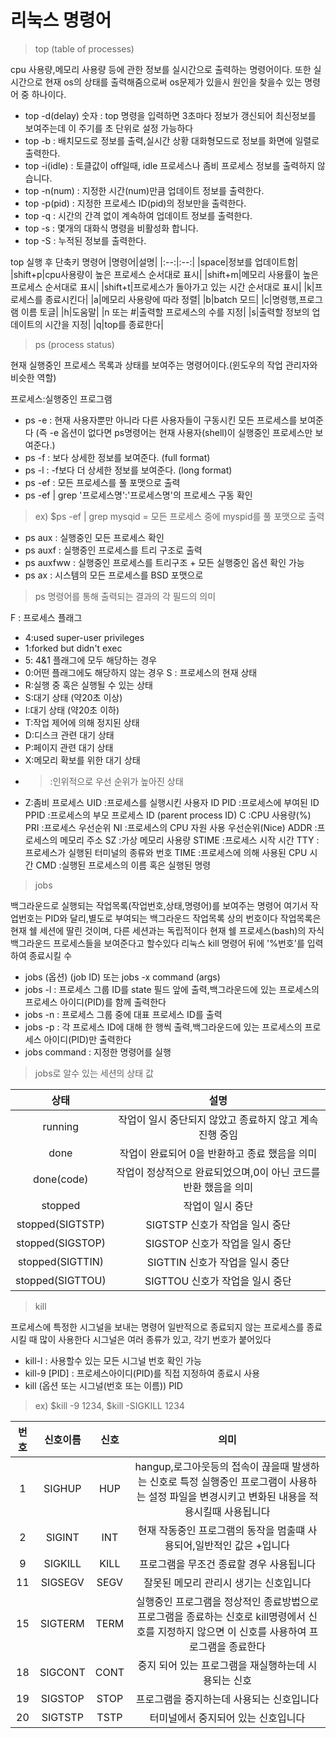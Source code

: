 # 리눅스 명령어
> top (table of processes)

cpu 사용량,메모리 사용량 등에 관한 정보를 실시간으로 출력하는 명령어이다.
또한 실시간으로 현재 os의 상태를 출력해줌으로써 os문제가 있을시 원인을 찾을수 있는 명령어 중 하나이다.

* top -d(delay) 숫자 : top 명령을 입력하면 3초마다 정보가 갱신되어 최신정보를 보여주는데 이 주기를 초 단위로 설정 가능하다
* top -b : 배치모드로 정보를 출력,실시간 상황 대화형모드로 정보를 화면에 일렬로 출력한다.
* top -i(idle) : 토클값이 off일때, idle 프로세스나 좀비 프로세스 정보를 출력하지 않습니다.
* top -n(num) : 지정한 시간(num)만큼 업데이트 정보를 출력한다.
* top -p(pid) : 지정한 프로세스 ID(pid)의 정보만을 출력한다.
* top -q : 시간의 간격 없이 계속하여 업데이트 정보를 출력한다.
* top -s : 몇개의 대화식 명령을 비활성화 합니다.
* top -S : 누적된 정보를 출력한다.

top 실행 후 단축키 명령어
|명령어|설명|
|:--:|:--:|
|space|정보를 업데이트함|
|shift+p|cpu사용량이 높은 프로세스 순서대로 표시|
|shift+m|메모리 사용률이 높은 프로세스 순서대로 표시|
|shift+t|프로세스가 돌아가고 있는 시간 순서대로 표시|
|k|프로세스를 종료시킨다|
|a|메모리 사용량에 따라 정렬|
|b|batch 모드|
|c|명령행,프로그램 이름 토글|
|h|도움말|
|n 또는 #|출력할 프로세스의 수를 지정|
|s|출력할 정보의 업데이트의 시간을 지정|
|q|top를 종료한다|

> ps (process status)

현재 실행중인 프로세스 목록과 상태를 보여주는 명령어이다.(윈도우의 작업 관리자와 비슷한 역할)

프로세스:실행중인 프로그램

* ps -e : 현재 사용자뿐만 아니라 다른 사용자들이 구동시킨 모든 프로세스를 보여준다 (즉  -e 옵션이 없다면 ps명령어는 현재 사용자(shell)이 실행중인 프로세스만 보여준다.)
* ps -f : 보다 상세한 정보를 보여준다. (full format)
* ps -l : -f보다 더 상세한 정보를 보여준다. (long format)
* ps -ef : 모든 프로세스를 풀 포맷으로 출력
* ps -ef | grep '프로세스명':'프로세스명'의 프로세스 구동 확인
> ex) $ps -ef | grep mysqid = 모든 프로세스 중에 myspid를 풀 포맷으로 출력
* ps aux : 실행중인 모든 프로세스 확인
* ps auxf : 실행중인 프로세스를 트리 구조로 출력
* ps auxfww : 실행중인 프로세스를 트리구조 + 모든 실행중인 옵션 확인 가능
* ps ax : 시스템의 모든 프로세스를 BSD 포맷으로 

> ps 명령어를 통해 출력되는 결과의 각 필드의 의미

F : 프로세스 플래그
* 4:used super-user privileges
* 1:forked but didn't exec
* 5: 4&1 플래그에 모두 해당하는 경우
* 0:어떤 플래그에도 해당하지 않는 경우
S : 프로세스의 현재 상태
* R:실행 중 혹은 실행될 수 있는 상태
* S:대기 상태 (약20초 이상)
* I:대기 상태 (약20초 이하)
* T:작업 제어에 의해 정지된 상태
* D:디스크 관련 대기 상태
* P:페이지 관련 대기 상태
* X:메모리 확보를 위한 대기 상태
* >:인위적으로 우선 순위가 높아진 상태
* Z:좀비 프로세스
UID :프로세스를 실행시킨 사용자 ID
PID :프로세스에 부여된 ID
PPID :프로세스의 부모 프로세스 ID (parent process ID)
C :CPU 사용량(%)
PRI :프로세스 우선순위
NI :프로세스의 CPU 자원 사용 우선순위(Nice)
ADDR :프로세스의 메모리 주소
SZ :가상 메모리 사용량
STIME :프로세스 시작 시간
TTY :프로세스가 실행된 터미널의 종류와 번호
TIME :프로세스에 의해 사용된 CPU 시간
CMD :실행된 프로세스의 이름 혹은 실행된 명령

> jobs

백그라운드로 실행되는 작업목록(작업번호,상태,명령어)를 보여주는 명령어
여기서 작업번호는 PID와 달리,별도로 부여되는 백그라운드 작업목록 상의 번호이다
작업목록은 현재 쉘 세션에 딸린 것이며, 다른 세션과는 독립적이다
현재 쉘 프로세스(bash)의 자식 백그라운드 프로세스들을 보여준다고 할수있다
리눅스 kill 명령어 뒤에 '%번호'를 입력하여 종료시킬 수 

* jobs (옵션) (job ID) 또는 jobs -x command (args)
* jobs -l : 프로세스 그룹 ID를 state 필드 앞에 출력,백그라운드에 있는 프로세스의 프로세스 아이디(PID)를 함께 출력한다
* jobs -n : 프로세스 그룹 중에 대표 프로세스 ID를 출력
* jobs -p : 각 프로세스 ID에 대해 한 행씩 출력,백그라운드에 있는 프로세스의 프로세스 아이디(PID)만 출력한다
* jobs command : 지정한 명령어를 실행

> jobs로 알수 있는 세션의 상태 값

|상태|설명|
|:--:|:--:|
|running|작업이 일시 중단되지 않았고 종료하지 않고 계속 진행 중임|
|done|작업이 완료되어 0을 반환하고 종료 했음을 의미|
|done(code)|작업이 정상적으로 완료되었으며,0이 아닌 코드를 반환 했음을 의미|
|stopped|작업이 일시 중단|
|stopped(SIGTSTP)|SIGTSTP 신호가 작업을 일시 중단|
|stopped(SIGSTOP)|SIGSTOP 신호가 작업을 일시 중단|
|stopped(SIGTTIN)|SIGTTIN 신호가 작업을 일시 중단|
|stopped(SIGTTOU)|SIGTTOU 신호가 작업을 일시 중단|

> kill

프로세스에 특정한 시그널을 보내는 명령어
일반적으로 종료되지 않는 프로세스를 종료시킬 때 많이 사용한다
시그널은 여러 종류가 있고, 각기 번호가 붙어있다

* kill-l : 사용할수 있는 모든 시그널 번호 확인 가능
* kill-9 [PID] : 프로세스아이디(PID)를 직접 지정하여 종료시 사용
* kill (옵션 또는 시그널(번호 또는 이름)) PID
> ex) $kill -9 1234, $kill -SIGKILL 1234

|번호|신호이름|신호|의미|
|:--:|:--:|:--:|:--:|
|1|SIGHUP|HUP|hangup,로그아웃등의 접속이 끊을때 발생하는 신호로 특정 실행중인 프로그램이 사용하는 설정 파일을 변경시키고 변화된 내용을 적용시킬때 사용됩니다|
|2|SIGINT|INT|현재 작동중인 프로그램의 동작을 멈출떄 사용되어,일반적인 값은 <CTRL>+<C>입니다|
|9|SIGKILL|KILL|프로그램을 무조건 종료할 경우 사용됩니다|
|11|SIGSEGV|SEGV|잘못된 메모리 관리시 생기는 신호입니다|
|15|SIGTERM|TERM|실행중인 프로그램을 정상적인 종료방법으로 프로그램을 종료하는 신호로 kill명령에서 신호를 지정하지 않으면 이 신호를 사용하여 프로그램을 종료한다|
|18|SIGCONT|CONT|중지 되어 있는 프로그램을 재실행하는데 시용되는 신호|
|19|SIGSTOP|STOP|프로그램을 중지하는데 사용되는 신호입니다|
|20|SIGTSTP|TSTP|터미널에서 중지되어 있는 신호입니다|

